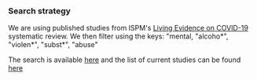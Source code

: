 ### Search strategy 
We are using published studies from ISPM's 
[Living Evidence on COVID-19](https://ispmbern.github.io/covid-19/living-review/collectingdata.html)
systematic review.
We then filter using the keys: "mental, "alcoho*", "violen*", "subst*", "abuse"

The search is available [here]("query.R") and the list of current studies can be
found [here]("current-studies.csv")
